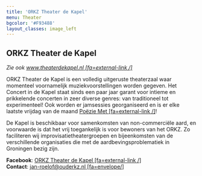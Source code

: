 ```yaml
---
title: 'ORKZ Theater de Kapel'
menu: Theater
bgcolor: '#F93488'
layout_classes: image_left
---
```


ORKZ Theater de Kapel
----------------

*Zie ook [www.theaterdekapel.nl [fa=external-link /]](http://www.theaterdekapel.nl)*

ORKZ Theater de Kapel is een volledig uitgeruste theaterzaal waar momenteel voornamelijk muziekvoorstellingen worden gegeven. Het Concert in de Kapel staat sinds een paar jaar garant voor intieme en prikkelende concerten in zeer diverse genres: van traditioneel tot experimenteel! Ook worden er jamsessies georganiseerd en is er elke laatste vrijdag van de maand  [Poëzie Met [fa=external-link /]](https://www.facebook.com/PoezieMet/)!

De Kapel is beschikbaar voor samenkomsten van non-commerciële aard, en voorwaarde is dat het vrij toegankelijk is voor bewoners van het ORKZ. Zo faciliteren wij improvisatietheatergroepen en bijeenkomsten van de verschillende organisaties die met de aardbevingsproblematiek in Groningen bezig zijn. 

**Facebook**: [ORKZ Theater de Kapel [fa=external-link /]](https://www.facebook.com/Theaterdekapel/)</br> 
**Contact**: [jan-roelof@ouderkz.nl [fa=envelope/]](mailto:jan-roelof@ouderkz.nl)


